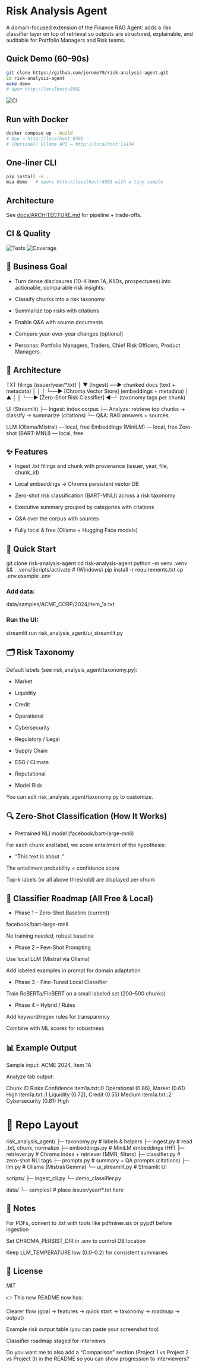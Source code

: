 # Risk Analysis Agent

A domain-focused extension of the Finance RAG Agent: adds a risk classifier layer on top of retrieval so outputs are structured, explainable, and auditable for Portfolio Managers and Risk teams.

## Quick Demo (60–90s)
```bash
git clone https://github.com/jerome79/risk-analysis-agent.git
cd risk-analysis-agent
make demo
# open http://localhost:8502
```

![CI](https://github.com/jerome79/risk-analysis-agent/actions/workflows/ci.yml/badge.svg)


## Run with Docker
```bash
docker compose up --build
# App → http://localhost:8502
# (Optional) Ollama API → http://localhost:11434
```

## One-liner CLI
```bash
pip install -e .
msa demo   # opens http://localhost:8501 with a tiny sample
```
## Architecture
See [docs/ARCHITECTURE.md](docs/ARCHITECTURE.md) for pipeline + trade-offs.

## CI & Quality
![Tests](https://img.shields.io/badge/tests-passing-brightgreen)
![Coverage](https://img.shields.io/badge/coverage-70%25+-blue)


## 🎯 Business Goal

* Turn dense disclosures (10-K Item 1A, KIIDs, prospectuses) into actionable, comparable risk insights:

* Classify chunks into a risk taxonomy

* Summarize top risks with citations

* Enable Q&A with source documents

* Compare year-over-year changes (optional)

* Personas: Portfolio Managers, Traders, Chief Risk Officers, Product Managers.

## 🧱 Architecture
TXT filings (issuer/year/*.txt)
│
▼
[Ingest] ──► chunked docs (text + metadata)
│ │
│ └──► [Chroma Vector Store] (embeddings + metadata)
│ ▲
│ │
└──► [Zero-Shot Risk Classifier] ◄─┘ (taxonomy tags per chunk)

UI (Streamlit)
├─ Ingest: index corpus
├─ Analyze: retrieve top chunks → classify → summarize (citations)
└─ Q&A: RAG answers + sources

LLM (Ollama/Mistral) — local, free
Embeddings (MiniLM) — local, free
Zero-shot (BART-MNLI) — local, free

## ✨ Features

* Ingest .txt filings and chunk with provenance (issuer, year, file, chunk_id)

* Local embeddings → Chroma persistent vector DB

* Zero-shot risk classification (BART-MNLI) across a risk taxonomy

* Executive summary grouped by categories with citations

* Q&A over the corpus with sources

* Fully local & free (Ollama + Hugging Face models)

## 🚀 Quick Start
git clone <repo> risk-analysis-agent
cd risk-analysis-agent
python -m venv .venv && . .venv/Scripts/activate   # (Windows)
pip install -r requirements.txt
cp .env.example .env

### Add data:
data/samples/ACME_CORP/2024/item_1a.txt

### Run the UI:
streamlit run risk_analysis_agent/ui_streamlit.py

## 🗂️ Risk Taxonomy

Default labels (see risk_analysis_agent/taxonomy.py):

* Market

* Liquidity

* Credit

* Operational

* Cybersecurity

* Regulatory / Legal

* Supply Chain

* ESG / Climate

* Reputational

* Model Risk

You can edit risk_analysis_agent/taxonomy.py to customize.

## 🔍 Zero-Shot Classification (How It Works)

* Pretrained NLI model (facebook/bart-large-mnli)

For each chunk and label, we score entailment of the hypothesis:

* “This text is about <label>.”

The entailment probability = confidence score

Top-k labels (or all above threshold) are displayed per chunk

## 🔮 Classifier Roadmap (All Free & Local)

* Phase 1 – Zero-Shot Baseline (current)

facebook/bart-large-mnli

No training needed, robust baseline

* Phase 2 – Few-Shot Prompting

Use local LLM (Mistral via Ollama)

Add labeled examples in prompt for domain adaptation

* Phase 3 – Fine-Tuned Local Classifier

Train RoBERTa/FinBERT on a small labeled set (200–500 chunks)

* Phase 4 – Hybrid / Rules

Add keyword/regex rules for transparency

Combine with ML scores for robustness

## 📊 Example Output

Sample input: ACME 2024, Item 1A

Analyze tab output:

Chunk ID	Risks	Confidence
item1a.txt::0	Operational (0.86), Market (0.61)	High
item1a.txt::1	Liquidity (0.72), Credit (0.55)	Medium
item1a.txt::2	Cybersecurity (0.81)	High



# 🧪 Repo Layout
risk_analysis_agent/
  ├─ taxonomy.py      # labels & helpers
  ├─ ingest.py        # read .txt, chunk, normalize
  ├─ embeddings.py    # MiniLM embeddings (HF)
  ├─ retriever.py     # Chroma index + retriever (MMR, filters)
  ├─ classifier.py    # zero-shot NLI tags
  ├─ prompts.py       # summary + QA prompts (citations)
  ├─ llm.py           # Ollama (Mistral/Gemma)
  └─ ui_streamlit.py  # Streamlit UI

scripts/
  ├─ ingest_cli.py
  └─ demo_classifier.py

data/
  └─ samples/         # place issuer/year/*.txt here

## 🧰 Notes

For PDFs, convert to .txt with tools like pdfminer.six or pypdf before ingestion

Set CHROMA_PERSIST_DIR in .env to control DB location

Keep LLM_TEMPERATURE low (0.0–0.2) for consistent summaries

## 📜 License

MIT

👉 This new README now has:

Clearer flow (goal → features → quick start → taxonomy → roadmap → output)

Example risk output table (you can paste your screenshot too)

Classifier roadmap staged for interviews

Do you want me to also add a “Comparison” section (Project 1 vs Project 2 vs Project 3) in the README so you can show progression to interviewers?
